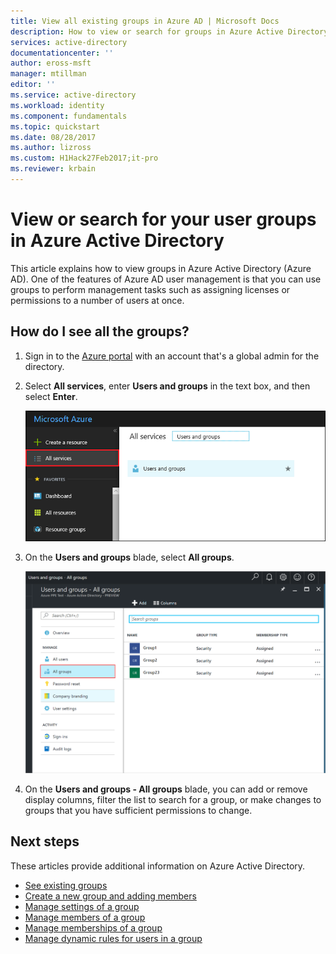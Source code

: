 ```yaml
---
title: View all existing groups in Azure AD | Microsoft Docs
description: How to view or search for groups in Azure Active Directory
services: active-directory
documentationcenter: ''
author: eross-msft
manager: mtillman
editor: ''
ms.service: active-directory
ms.workload: identity
ms.component: fundamentals
ms.topic: quickstart
ms.date: 08/28/2017
ms.author: lizross
ms.custom: H1Hack27Feb2017;it-pro
ms.reviewer: krbain
---
```


# View or search for your user groups in Azure Active Directory
This article explains how to view groups in Azure Active Directory (Azure AD). One of the features of Azure AD user management is that you can use groups to perform management tasks such as assigning licenses or permissions to a number of users at once.

## How do I see all the groups?
1. Sign in to the [Azure portal](https://portal.azure.com) with an account that's a global admin for the directory.
2. Select **All services**, enter **Users and groups** in the text box, and then select **Enter**.

   ![Opening users and groups](./media/active-directory-groups-view-azure-portal/search-user-management.png)
3. On the **Users and groups** blade, select **All groups**.

   ![Opening the groups blade](./media/active-directory-groups-view-azure-portal/view-groups-blade.png)
4. On the **Users and groups - All groups** blade, you can add or remove display columns, filter the list to search for a group, or make changes to groups that you have sufficient permissions to change.

## Next steps
These articles provide additional information on Azure Active Directory.

* [See existing groups](active-directory-groups-view-azure-portal.md)
* [Create a new group and adding members](active-directory-groups-create-azure-portal.md)
* [Manage settings of a group](active-directory-groups-settings-azure-portal.md)
* [Manage members of a group](active-directory-groups-members-azure-portal.md)
* [Manage memberships of a group](active-directory-groups-membership-azure-portal.md)
* [Manage dynamic rules for users in a group](../active-directory-groups-dynamic-membership-azure-portal.md)
